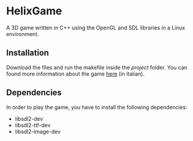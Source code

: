 # HelixGame
A 3D game written in C++ using the OpenGL and SDL libraries in a Linux environment.

## Installation
Download the files and run the makefile inside the *project* folder. You can found
more information about the game <a href="http://helixgame.altervista.org/">here</a> (in italian).

## Dependencies
In order to play the game, you have to install the following dependencies:
* libsdl2-dev
* libsdl2-ttf-dev
* libsdl2-image-dev
